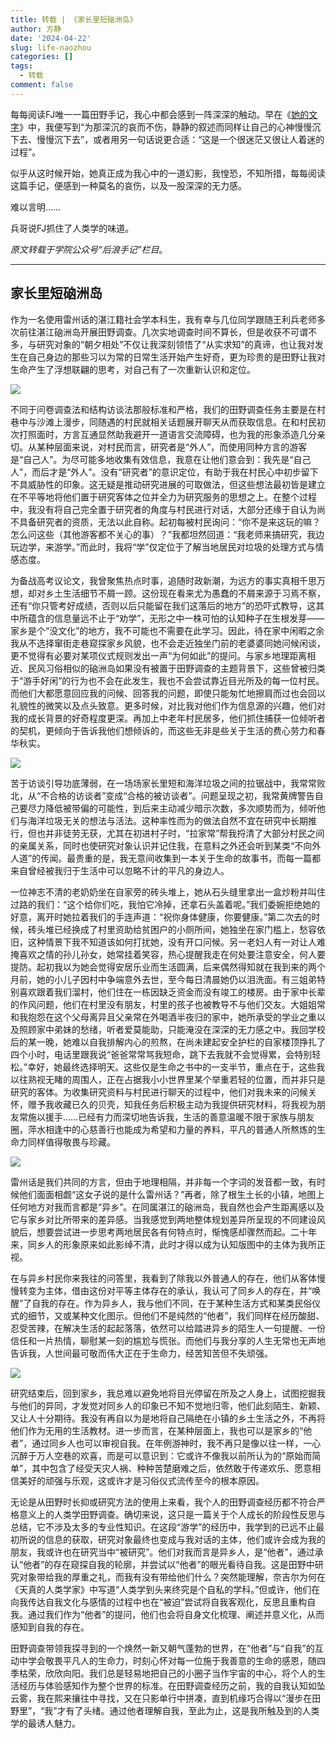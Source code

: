 ```yaml
---
title: 转载 | 《家长里短硇洲岛》
author: 方静
date: '2024-04-22'
slug: life-naozhou
categories: []
tags:
  - 转载
comment: false
---
```


每每阅读FJ唯一一篇田野手记，我心中都会感到一阵深深的触动。早在《[她的文字](https://guozheng.rbind.io/posts/2023/09/her-words/)》中，我便写到“为那深沉的哀而不伤，静静的叙述而同样让自己的心神慢慢沉下去、慢慢沉下去”，或者用另一句话说更合适：“这是一个很迷茫又很让人着迷的过程”。

似乎从这时候开始，她真正成为我心中的一道幻影，我惶恐，不知所措，每每阅读这篇手记，便感到一种莫名的哀伤，以及一股深深的无力感。

难以言明……

<!--more-->

兵哥说FJ抓住了人类学的味道。

*原文转载于学院公众号“后浪手记”栏目*。

---

## 家长里短硇洲岛

作为一名使用雷州话的湛江籍社会学本科生，我有幸与几位同学跟随王利兵老师多次前往湛江硇洲岛开展田野调查。几次实地调查时间不算长，但是收获不可谓不多，与研究对象的“朝夕相处”不仅让我深刻领悟了“从实求知”的真谛，也让我对发生在自己身边的那些习以为常的日常生活开始产生好奇，更为珍贵的是田野让我对生命产生了浮想联翩的思考，对自己有了一次重新认识和定位。

<img src="https://cdn.jsdelivr.net/gh/residualsun1/blog-static/images/2024/04/04-22-fangjing1.png" style="display: block; margin: 0 auto;">

不同于问卷调查法和结构访谈法那般标准和严格，我们的田野调查任务主要是在村巷中与沙滩上漫步，同随遇的村民就相关话题展开聊天从而获取信息。在和村民初次打照面时，方言互通显然助我避开一道语言交流障碍，也为我的形象添造几分亲切。从某种层面来说，对村民而言，研究者是“外人”，而使用同种方言的游客是“自己人”。为尽可能多地收集有效信息，我意在让他们意会到：我先是“自己人”，而后才是“外人”。没有“研究者”的意识定位，有助于我在村民心中初步留下不具威胁性的印象。这无疑是推动研究进展的可取做法，但这些想法最初皆是建立在不平等地将他们置于研究客体之位并全力为研究服务的思想之上。在整个过程中，我没有将自己完全置于研究者的角度与村民进行对话，大部分还缘于自认为尚不具备研究者的资质，无法以此自称。起初每被村民询问：“你不是来这玩的嘛？怎么问这些（其他游客都不关心的事）？”我都坦然回道：“我老师来搞研究，我边玩边学，来游学。”而此时，我将“学”仅定位于了解当地居民对垃圾的处理方式与情感态度。

为备战高考议论文，我曾聚焦热点时事，追随时政新潮，为远方的事实真相千思万想，却对乡土生活细节不屑一顾。这份现在看来尤为愚蠢的不屑来源于习焉不察，还有“你只管考好成绩，否则以后只能留在我们这落后的地方”的恐吓式教导，这其中所蕴含的信息量远不止于“劝学”，无形之中一株可怕的认知种子在生根发芽——家乡是个“没文化”的地方，我不可能也不需要在此学习。因此，待在家中闲暇之余我从不选择窜街走巷窥探家乡风貌，也不会走近独坐门前的老婆婆同她问候闲谈，更不觉得有必要对某项仪式规则发出一声“为何如此”的提问。与家乡地理距离相近、民风习俗相似的硇洲岛如果没有被置于田野调查的主题背景下，这些曾被归类于“游手好闲”的行为也不会在此发生，我也不会尝试靠近目光所及的每一位村民。而他们大都愿意回应我的问候、回答我的问题，即使只能匆忙地擦肩而过也会回以礼貌性的微笑以及点头致意。更多时候，对比我对他们作为信息源的兴趣，他们对我的成长背景的好奇程度更深。再加上中老年村民居多，他们抓住捕获一位倾听者的契机，更倾向于告诉我他们想倾诉的，而这些无非是些关于生活的费心劳力和春华秋实。

<img src="https://cdn.jsdelivr.net/gh/residualsun1/blog-static/images/2024/04/04-22-fangjing2.png" style="display: block; margin: 0 auto;">

苦于访谈引导功底薄弱，在一场场家长里短和海洋垃圾之间的拉锯战中，我常常败北，从“不合格的访谈者”变成“合格的被访谈者”。问题呈现之初，我常黄牌警告自己要尽力降低被带偏的可能性，到后来主动减少暗示次数，多次顺势而为，倾听他们与海洋垃圾无关的想法与活法。这种率性而为的做法自然不宜在研究中长期推行，但也并非徒劳无获，尤其在初进村子时，“拉家常”帮我捋清了大部分村民之间的亲属关系，同时也使研究对象认识并记住我，在意料之外还会听到某类“不向外人道”的传闻。最贵重的是，我无意间收集到一本关于生命的故事书，而每一篇都来自曾经被我归于生活中可以忽略不计的平凡的身边人。

一位神志不清的老奶奶坐在自家旁的砖头堆上，她从石头缝里拿出一盒炒粉并叫住过路的我们：“这个给你们吃，我怕它冷掉，还拿石头盖着呢。”我们委婉拒绝她的好意，离开时她拉着我们的手连声道：“祝你身体健康，你要健康。”第二次去的时候，砖头堆已经换成了村里资助给贫困户的小厕所间，她独坐在家门槛上，愁容依旧，这种情景下我不知道该如何打扰她，没有开口问候。另一老妇人有一对让人难掩喜欢之情的孙儿孙女，她常挂着笑容，热心提醒我走在何处要注意安全，何人要提防。起初我以为她会觉得安居乐业而生活圆满，后来偶然得知就在我到来的两个月前，她的小儿子因村中争端意外去世，至今每日清晨她仍以泪洗面。有三姐弟特别喜欢跟着我们溜村，他们住在一栋因缺乏资金而没有竣工的楼房。由于家中长辈的作风问题，他们在村里没有朋友，村里的孩子也被教导不与他们交友。大姐姐常和我抱怨在这个父母离异且父亲常在外喝酒半夜归的家中，她所承受的学业之重以及照顾家中弟妹的愁绪，听者爱莫能助，只能淹没在深深的无力感之中。我回学校后的某一晚，她难以自我排解内心的煎熬，在尚未建起安全护栏的自家楼顶挣扎了四个小时，电话里跟我说“爸爸常常骂我短命，跳下去我就不会觉得累，会特别轻松。”幸好，她最终选择明天。这些仅是生命之书中的一支半节，重点在于，这些我以往熟视无睹的周围人，正在占据我小小世界里某个举重若轻的位置，而并非只是研究的客体。为收集研究资料与村民进行聊天的过程中，他们对我未来的问候关怀，赠予我收藏已久的贝壳，知我任务后积极主动为我提供研究材料，将我视为朋友常施以援手……已经有力而深切地告诉我，生活的善意温暖不限于家族与朋友圈，萍水相逢中的心慈善行也能成为希望和力量的养料，平凡的普通人所熬炼的生命力同样值得敬畏与珍藏。

<img src="https://cdn.jsdelivr.net/gh/residualsun1/blog-static/images/2024/04/04-22-fangjing3.png" style="display: block; margin: 0 auto;">

雷州话是我们共同的方言，但由于地理相隔，并非每一个字词的发音都一致，有时候他们面面相觑“这女子说的是什么雷州话？”再者，除了根生土长的小镇，地图上任何地方对我而言都是“异乡”。在同属湛江的硇洲岛，我自然也会产生距离感以及它与家乡对比所带来的差异感。当我感觉到两地整体规划差异所呈现的不同建设风貌后，想要尝试进一步思考两地居民各有何特点时，惭愧感却骤然而起。二十年来，同乡人的形象原来如此影绰不清，此时才得以成为认知版图中的主体为我所正视。

在与异乡村民你来我往的问答里，我看到了除我以外普通人的存在，他们从客体慢慢转变为主体，借由这份对平等主体存在的承认，我认可了同乡人的存在，并“唤醒”了自我的存在。作为异乡人，我与他们不同，在于某种生活方式和某类民俗仪式的细节，又或某种文化图示。但他们不是纯然的“他者”，我们同样在经历酸甜、忍受苦辣，在解决生活的起起落落，依然可以给踏进异乡的陌生人一句提醒、一份信任和一片热情，聊慰某一刻的尴尬与慌张。而他们与我分享的人生无常也无声地告诉我，人世间最可敬而伟大正在于生命力，经苦知苦但不失顽强。

<img src="https://cdn.jsdelivr.net/gh/residualsun1/blog-static/images/2024/04/04-22-fangjing4.png" style="display: block; margin: 0 auto;">

研究结束后，回到家乡，我总难以避免地将目光停留在所及之人身上，试图挖掘我与他们的异同，才发觉对同乡人的印象已不知不觉地归零，他们此刻陌生、新颖、又让人十分期待。我没有再自以为是地将自己隔绝在小镇的乡土生活之外，不再将他们作为无用的生活教材。进一步而言，在某种层面上，我也可以是家乡的“他者”，通过同乡人也可以审视自我。在年例游神时，我不再只是像以往一样，一心沉醉于万人空巷的欢喜，而是可以意识到：它或许不像我以前所认为的“原始而简单”，其中包含了经受天灾人祸、种种苦楚磨难之后，依然敢于传递欢乐、愿意相信美好的顽强与乐观，这或许才是习俗仪式流传至今的根本原因。

无论是从田野时长抑或研究方法的使用上来看，我个人的田野调查经历都不符合严格意义上的人类学田野调查。确切来说，这只是一篇关于个人成长的阶段性反思与总结，它不涉及太多的专业性知识。在这段“游学”的经历中，我学到的已远不止最初所说的信息的获取，研究对象最终也变成与我对话的主体，他们或许会成为我的朋友，我或许也在研究当中“被研究”。他们对我而言是异乡人，是“他者”，通过承认“他者”的存在窥探自我的轮廓，并尝试以“他者”的眼光看待自我。这是田野中研究对象带给我的厚重之礼，而我有没有带给他们什么？突然能理解，奈吉尔为何在《天真的人类学家》中写道“人类学到头来终究是个自私的学科。”但或许，他们在向我传达自我文化与感情的过程中也在“被迫”尝试将自我客观化，反思且重构自我。通过我们作为“他者”的提问，他们也会将自身文化梳理、阐述并意义化，从而感知到自我的存在。

田野调查带领我探寻到的一个焕然一新又朝气蓬勃的世界，在“他者”与“自我”的互动中学会敬畏平凡人的生命力，时刻心怀对每一位施于我善意的生命的感恩，随四季枯荣，欣欣向阳。我们总是轻易地把自己的小圈子当作宇宙的中心，将个人的生活经历与体验感知作为整个世界的标准。在田野调查经历之前，我的自我认知如坠云雾，我在熙来攘往中寻找，又在只影单行中拼凑，直到机缘巧合得以“漫步在田野里”，“我”才有了头绪。通过他者理解自我，至此为止，这是我所触及到的人类学的最诱人魅力。